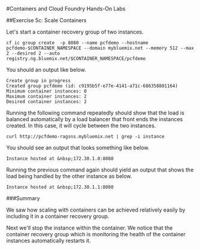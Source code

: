 #Containers and Cloud Foundry Hands-On Labs

##Exercise 5c: Scale Containers

Let's start a container recovery group of two instances.

```
cf ic group create  -p 8080 --name pcfdemo --hostname pcfdemo-$CONTAINER_NAMESPACE --domain mybluemix.net --memory 512 --max 2 --desired 2 --auto registry.ng.bluemix.net/$CONTAINER_NAMESPACE/pcfdemo
```

You should an output like below.

```
Create group in progress
Created group pcfdemo (id: c9195b5f-e77e-4141-a71c-686358801164)
Minimum container instances: 0
Maximum container instances: 2
Desired container instances: 2
```

Running the following command repeatedly should show that the load is balanced automatically by a load balancer that front ends the instances created. In this case, it will cycle between the two instances.

```
curl http://pcfdemo-ragsns.mybluemix.net | grep -i instance
```

You should see an output that looks something like below.

```
Instance hosted at &nbsp;172.30.1.0:8080
```

Running the previous command again should yield an output that shows the load being handled by the other instance as below.

```
Instance hosted at &nbsp;172.30.1.1:8080
```

###Summary

We saw how scaling with containers can be achieved relatively easily by including it in a container recovery group.

Next we'll stop the instance within the container. We notice that the container recovery group which is monitoring the health of the container instances automatically restarts it.
